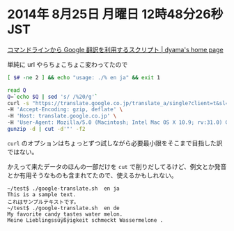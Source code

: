 2014年 8月25日 月曜日 12時48分26秒 JST
===

[コマンドラインから Google 翻訳を利用するスクリプト | dyama's home page](http://dyama.org/2011/03/google-translate-from-commandline/)

単純に url やらちょこちょこ変わってたので

```bash
[ $# -ne 2 ] && echo "usage: ./% en ja" && exit 1

read Q
Q=`echo $Q | sed 's/ /%20/g'`
curl -s "https://translate.google.co.jp/translate_a/single?client=t&sl=$1&tl=$2&dt=ex&dt=ld&dt=md&dt=qc&dt=rw&dt=rm&dt=ss&dt=t&dt=at&dt=sw&ie=UTF-8&oe=UTF-8&oc=1&otf=2&ssel=3&tsel=0&q=$Q" \
-H 'Accept-Encoding: gzip, deflate' \
-H 'Host: translate.google.co.jp' \
-H 'User-Agent: Mozilla/5.0 (Macintosh; Intel Mac OS X 10.9; rv:31.0) Gecko/20100101 Firefox/31.0' | 
gunzip -d | cut -d'"' -f2
```

`curl` のオプションはちょっとずつ試しながら必要最小限をそこまで目指した訳ではない。

かえって来たデータのほんの一部だけを `cut` で削りだしてるけど、例文とか発音とか有用そうなものも含まれてたので、使えるかもしれない。

```
~/test$ ./google-translate.sh  en ja
This is a sample text.
これはサンプルテキストです。
~/test$ ./google-translate.sh  en de
My favorite candy tastes water melon.
Meine Lieblingssüÿßÿigkeit schmeckt Wassermelone .
```
